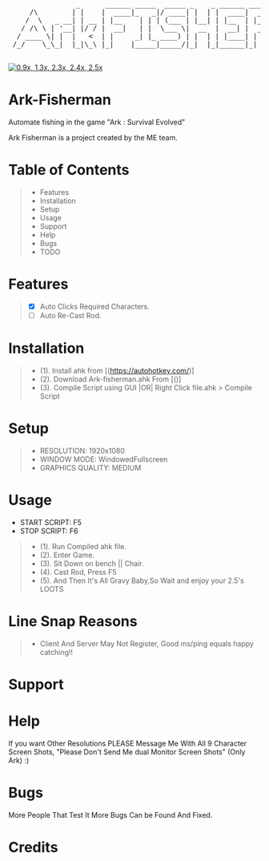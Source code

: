 
 <pre>
                _      ______ _____  _____ _    _ ______ _____  __  __          _   _ 
     /\        | |    |  ____|_   _|/ ____| |  | |  ____|  __ \|  \/  |   /\   | \ | |
    /  \   _ __| | __ | |__    | | | (___ | |__| | |__  | |__) | \  / |  /  \  |  \| |
   / /\ \ | '__| |/ / |  __|   | |  \___ \|  __  |  __| |  _  /| |\/| | / /\ \ | . ` |
  / ____ \| |  |   <  | |     _| |_ ____) | |  | | |____| | \ \| |  | |/ ____ \| |\  |
 /_/    \_\_|  |_|\_\ |_|    |_____|_____/|_|  |_|______|_|  \_\_|  |_/_/    \_\_| \_|
                                                                                      
</pre>                                                                                
[![0.9x, 1.3x, 2.3x, 2.4x, 2.5x](https://img.youtube.com/vi/iqwziy8T3Us/0.jpg)](https://www.youtube.com/watch?v=iqwziy8T3Us&feature=youtu.be)                                                                                      
                                                                                     
# Ark-Fisherman
Automate fishing in the game "Ark : Survival Evolved"

Ark Fisherman is a project created by the ME team.

# Table of Contents
> - Features
> - Installation
> - Setup
> - Usage
> - Support
> - Help
> - Bugs
> - TODO

# Features
> - [x] Auto Clicks Required Characters.
> - [ ] Auto Re-Cast Rod.

# Installation
> - (1). Install ahk from [(https://autohotkey.com/)]
> - (2). Download Ark-fisherman.ahk From [()]
> - (3). Compile Script using GUI |OR| Right Click file.ahk > Compile Script 

# Setup
> - RESOLUTION: 1920x1080
> - WINDOW MODE: WindowedFullscreen
> - GRAPHICS QUALITY: MEDIUM

# Usage
- START SCRIPT: F5
- STOP SCRIPT: F6

> - (1). Run Compiled ahk file.
> - (2). Enter Game.
> - (3). Sit Down on bench || Chair.
> - (4). Cast Rod, Press F5
> - (5). And Then It's All Gravy Baby,So Wait and enjoy your 2.5's LOOTS

# Line Snap Reasons
> - Client And Server May Not Register, Good ms/ping equals happy catching!!

# Support

# Help
If you want Other Resolutions PLEASE Message Me With All 9 Character Screen Shots, "Please Don't Send Me dual Monitor Screen Shots" (Only Ark) :)

# Bugs
More People That Test It More Bugs Can be Found And Fixed.

# Credits
